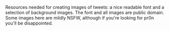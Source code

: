 Resources needed for creating images of tweets: a nice readable font and a selection of background images. The font and all images are public domain. Some images here are mildly NSFW, although if you're looking for pr0n you'll be disappointed.
